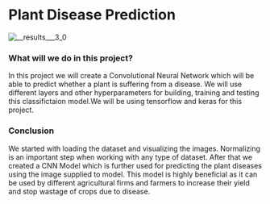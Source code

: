 # Plant Disease Prediction
![__results___3_0](https://user-images.githubusercontent.com/79527973/212548655-adc310dc-6cf0-404d-b4c2-a36c2eb1fc56.png)
### What will we do in this project?
In this project we will create a Convolutional Neural Network which will be able to predict whether a plant is suffering from a disease. We will use different layers and other hyperparameters for building, training and testing this classifictaion model.We will be using tensorflow and keras for this project.

### Conclusion
We started with loading the dataset and visualizing the images. Normalizing is an important step when working with any type of dataset. After that we created a CNN Model which is further used for predicting the plant diseases using the image supplied to model. This model is highly beneficial as it can be used by different agricultural firms and farmers to increase their yield and stop wastage of crops due to disease.
